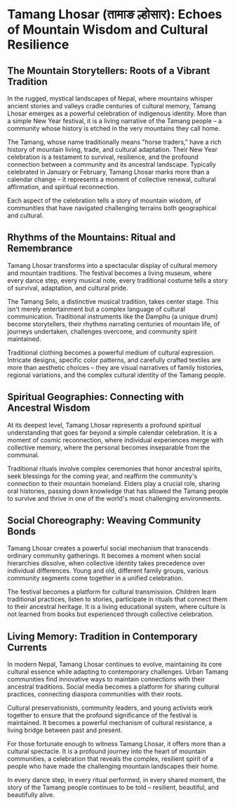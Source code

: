 # Tamang Lhosar (तामाङ ल्होसार): Echoes of Mountain Wisdom and Cultural Resilience

## The Mountain Storytellers: Roots of a Vibrant Tradition

In the rugged, mystical landscapes of Nepal, where mountains whisper ancient stories and valleys cradle centuries of cultural memory, Tamang Lhosar emerges as a powerful celebration of indigenous identity. More than a simple New Year festival, it is a living narrative of the Tamang people – a community whose history is etched in the very mountains they call home.

The Tamang, whose name traditionally means "horse traders," have a rich history of mountain living, trade, and cultural adaptation. Their New Year celebration is a testament to survival, resilience, and the profound connection between a community and its ancestral landscape. Typically celebrated in January or February, Tamang Lhosar marks more than a calendar change – it represents a moment of collective renewal, cultural affirmation, and spiritual reconnection.

Each aspect of the celebration tells a story of mountain wisdom, of communities that have navigated challenging terrains both geographical and cultural.

## Rhythms of the Mountains: Ritual and Remembrance

Tamang Lhosar transforms into a spectacular display of cultural memory and mountain traditions. The festival becomes a living museum, where every dance step, every musical note, every traditional costume tells a story of survival, adaptation, and cultural pride.

The Tamang Selo, a distinctive musical tradition, takes center stage. This isn't merely entertainment but a complex language of cultural communication. Traditional instruments like the Damphu (a unique drum) become storytellers, their rhythms narrating centuries of mountain life, of journeys undertaken, challenges overcome, and community spirit maintained.

Traditional clothing becomes a powerful medium of cultural expression. Intricate designs, specific color patterns, and carefully crafted textiles are more than aesthetic choices – they are visual narratives of family histories, regional variations, and the complex cultural identity of the Tamang people.

## Spiritual Geographies: Connecting with Ancestral Wisdom

At its deepest level, Tamang Lhosar represents a profound spiritual understanding that goes far beyond a simple calendar celebration. It is a moment of cosmic reconnection, where individual experiences merge with collective memory, where the personal becomes inseparable from the communal.

Traditional rituals involve complex ceremonies that honor ancestral spirits, seek blessings for the coming year, and reaffirm the community's connection to their mountain homeland. Elders play a crucial role, sharing oral histories, passing down knowledge that has allowed the Tamang people to survive and thrive in one of the world's most challenging environments.

## Social Choreography: Weaving Community Bonds

Tamang Lhosar creates a powerful social mechanism that transcends ordinary community gatherings. It becomes a moment when social hierarchies dissolve, when collective identity takes precedence over individual differences. Young and old, different family groups, various community segments come together in a unified celebration.

The festival becomes a platform for cultural transmission. Children learn traditional practices, listen to stories, participate in rituals that connect them to their ancestral heritage. It is a living educational system, where culture is not learned from books but experienced through collective celebration.

## Living Memory: Tradition in Contemporary Currents

In modern Nepal, Tamang Lhosar continues to evolve, maintaining its core cultural essence while adapting to contemporary challenges. Urban Tamang communities find innovative ways to maintain connections with their ancestral traditions. Social media becomes a platform for sharing cultural practices, connecting diaspora communities with their roots.

Cultural preservationists, community leaders, and young activists work together to ensure that the profound significance of the festival is maintained. It becomes a powerful mechanism of cultural resistance, a living bridge between past and present.

For those fortunate enough to witness Tamang Lhosar, it offers more than a cultural spectacle. It is a profound journey into the heart of mountain communities, a celebration that reveals the complex, resilient spirit of a people who have made the challenging mountain landscapes their home.

In every dance step, in every ritual performed, in every shared moment, the story of the Tamang people continues to be told – resilient, beautiful, and beautifully alive.